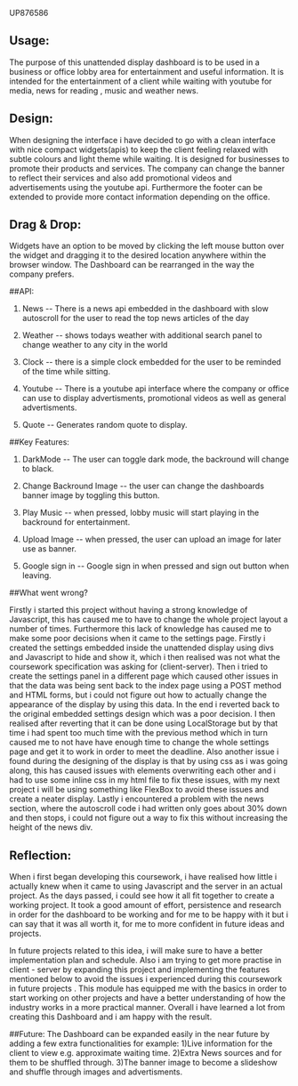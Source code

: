 UP876586


## Usage:

The purpose of this unattended display dashboard is to be used in a business or office lobby area for entertainment and useful information. It is intended for the entertainment of a client while waiting with youtube for media, news for reading , music and weather news.


## Design:

When designing the interface i have decided to go with a clean interface with nice compact widgets(apis) to keep the client feeling relaxed with subtle colours and light theme while waiting.
It is designed for businesses to promote their products and services. The company can change the banner to reflect their services and also add promotional videos and advertisements using the youtube api. Furthermore the footer can be extended to provide more contact information depending on the office.

## Drag & Drop:

Widgets have an option to be moved by clicking the left mouse button over the widget and dragging it to the desired location anywhere within the browser window. The Dashboard can be rearranged in the way the company prefers.

##API:

1.  News -- There is a news api embedded in the dashboard with slow autoscroll for the user to read the top news articles of the day

2. Weather -- shows todays weather with additional search panel to change weather to any city in the world

3. Clock -- there is a simple clock embedded for the user to be reminded of the time while sitting.

4. Youtube --  There is a youtube api interface where the company or office can use to display advertisments, promotional videos as well as general advertisments.

5. Quote -- Generates random quote to display.


##Key Features:

1. DarkMode  -- The user can toggle dark mode, the backround will change to black.

2. Change Backround Image -- the user can change the dashboards banner image by toggling this button.

3. Play Music -- when pressed, lobby music will start playing in the backround for entertainment.

4. Upload Image -- when pressed, the user can upload an image for later use as banner.

5. Google sign in -- Google sign in when pressed and sign out button when leaving.


##What went wrong?

Firstly i started this project without having a strong knowledge of Javascript, this has caused me to have to change the whole project layout a number of times.  Furthermore this lack of knowledge has caused me to make some poor decisions when it came to the settings page. Firstly i created the settings embedded inside the unattended display using divs and Javascript to hide and show it,  which i then realised  was not what the coursework specification was asking for (client-server). Then i tried to create the settings panel in a different page which caused other issues in that the data was being sent back to the index page using a POST method and HTML forms,  but i could not figure out how to actually change the appearance of the display by using this data. In the end i reverted back to the original embedded settings design which was a poor decision. I then realised after reverting that it can be done using LocalStorage but by that time i had spent too much time with the previous method which in turn caused me to not have have enough time to change the whole settings page and get it to work in order to meet the deadline. Also another issue i found during the designing of the display is that by using css as i was going along, this has caused issues with elements overwriting each other and i had to use some inline css in my html file to fix these issues, with my next project i will be using something like FlexBox to avoid these issues and create a neater display.  Lastly i encountered a problem with the news section, where the autoscroll code i had written only goes about 30% down and then stops, i could not figure out a way to fix this without increasing the height of the news div.


## Reflection:

When i first began developing this coursework, i have realised how little i actually knew when it came to using Javascript and the server in an actual project.  As the days passed, i could see how it all fit together to create a working project. It took a good amount of effort, persistence and research in order for the dashboard to be working and for me to be happy with it but i can say that it was all worth it, for me to more confident in future ideas and projects.

In future projects related to this idea,  i will make sure to have a better implementation plan and schedule. Also i am trying to get more practise in client - server by expanding this project and implementing the features mentioned below to avoid the issues i experienced during this coursework in future projects . This module has equipped me with the basics in order to start working on other projects and have a better understanding of how the industry works in a more practical manner.  Overall i have learned a lot from creating this Dashboard and i am happy with the result.


##Future:
The Dashboard can be expanded easily in the near future by adding a few extra functionalities for example:
1)Live information for the client to view e.g. approximate waiting time.
2)Extra News sources and for them to be shuffled through.
3)The banner image to become a slideshow and shuffle through images and advertisments.
